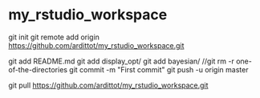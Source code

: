 # my_rstudio_workspace

git init
git remote add origin https://github.com/ardittot/my_rstudio_workspace.git

git add README.md
git add display_opt/
git add bayesian/
//git rm -r one-of-the-directories
git commit -m "First commit"
git push -u origin master

git pull https://github.com/ardittot/my_rstudio_workspace.git
